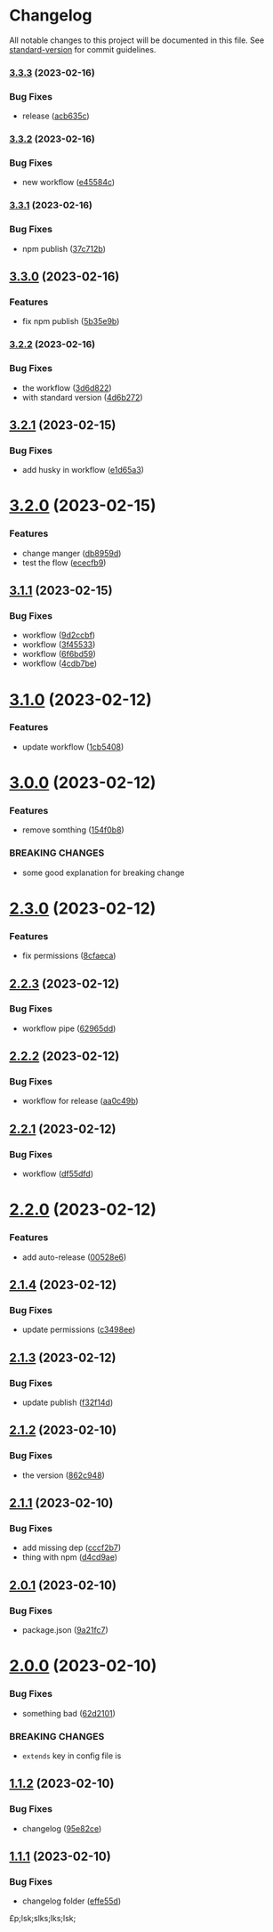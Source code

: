 # Changelog

All notable changes to this project will be documented in this file. See [standard-version](https://github.com/conventional-changelog/standard-version) for commit guidelines.

### [3.3.3](https://github.com/AlexMargk2112/sample_npm_library/compare/v3.3.2...v3.3.3) (2023-02-16)


### Bug Fixes

* release ([acb635c](https://github.com/AlexMargk2112/sample_npm_library/commit/acb635c163bd252f6ec9e9e726fdff29207a0f48))

### [3.3.2](https://github.com/AlexMargk2112/sample_npm_library/compare/v3.3.1...v3.3.2) (2023-02-16)


### Bug Fixes

* new workflow ([e45584c](https://github.com/AlexMargk2112/sample_npm_library/commit/e45584c9f45d5f98169873115ff1531152da8ab8))

### [3.3.1](https://github.com/AlexMargk2112/sample_npm_library/compare/v3.3.0...v3.3.1) (2023-02-16)


### Bug Fixes

* npm publish ([37c712b](https://github.com/AlexMargk2112/sample_npm_library/commit/37c712bcf066d1ad90b4b4a4345c604e4b1e32ce))

## [3.3.0](https://github.com/AlexMargk2112/sample_npm_library/compare/v3.2.2...v3.3.0) (2023-02-16)


### Features

* fix npm publish ([5b35e9b](https://github.com/AlexMargk2112/sample_npm_library/commit/5b35e9b417f60e1bfa07646aca97f1e0030e4c8c))

### [3.2.2](https://github.com/AlexMargk2112/sample_npm_library/compare/v3.2.1...v3.2.2) (2023-02-16)


### Bug Fixes

* the workflow ([3d6d822](https://github.com/AlexMargk2112/sample_npm_library/commit/3d6d8224b7552dad2ad9b13d5ce20cd23046b459))
* with standard version ([4d6b272](https://github.com/AlexMargk2112/sample_npm_library/commit/4d6b272bbc9234cb23755699c66c53ac979f3655))

## [3.2.1](https://github.com/AlexMargk2112/sample_npm_library/compare/v3.2.0...v3.2.1) (2023-02-15)


### Bug Fixes

* add husky in workflow ([e1d65a3](https://github.com/AlexMargk2112/sample_npm_library/commit/e1d65a3203e7746bd878c6a5740f01c95ba4c31e))

# [3.2.0](https://github.com/AlexMargk2112/sample_npm_library/compare/v3.1.1...v3.2.0) (2023-02-15)


### Features

* change manger ([db8959d](https://github.com/AlexMargk2112/sample_npm_library/commit/db8959dc560d853bd714a12349bd760dbd98ae4c))
* test the flow ([ececfb9](https://github.com/AlexMargk2112/sample_npm_library/commit/ececfb9113ebe140591004ffe211a0ce9ea9c26f))

## [3.1.1](https://github.com/AlexMargk2112/sample_npm_library/compare/v3.1.0...v3.1.1) (2023-02-15)


### Bug Fixes

* workflow ([9d2ccbf](https://github.com/AlexMargk2112/sample_npm_library/commit/9d2ccbf32a9e8960ac49ac19b9c23fa0c29fbcac))
* workflow ([3f45533](https://github.com/AlexMargk2112/sample_npm_library/commit/3f4553304526ac8d5c3aa6a001d104f0c26a0c50))
* workflow ([6f6bd59](https://github.com/AlexMargk2112/sample_npm_library/commit/6f6bd59f8c53f707ce8d93d3b8ab87ae63bed2f2))
* workflow ([4cdb7be](https://github.com/AlexMargk2112/sample_npm_library/commit/4cdb7be9dfc49185324cb5f6d23db2d491117541))

# [3.1.0](https://github.com/AlexMargk2112/sample_npm_library/compare/v3.0.0...v3.1.0) (2023-02-12)


### Features

* update workflow ([1cb5408](https://github.com/AlexMargk2112/sample_npm_library/commit/1cb540845b0b17cc34d861f47e534d5f0e746786))

# [3.0.0](https://github.com/AlexMargk2112/sample_npm_library/compare/v2.3.0...v3.0.0) (2023-02-12)


### Features

* remove somthing ([154f0b8](https://github.com/AlexMargk2112/sample_npm_library/commit/154f0b8d27455aaeb8594cc6b38b03a9d53a6111))


### BREAKING CHANGES

* some good explanation for breaking change

# [2.3.0](https://github.com/AlexMargk2112/sample_npm_library/compare/v2.2.3...v2.3.0) (2023-02-12)


### Features

* fix permissions ([8cfaeca](https://github.com/AlexMargk2112/sample_npm_library/commit/8cfaeca27eb77a5a31cd3b6370b4ab40420b66fc))

## [2.2.3](https://github.com/AlexMargk2112/sample_npm_library/compare/v2.2.2...v2.2.3) (2023-02-12)


### Bug Fixes

* workflow pipe ([62965dd](https://github.com/AlexMargk2112/sample_npm_library/commit/62965dddc1100f9744de9260c83b7c3d83a09381))

## [2.2.2](https://github.com/AlexMargk2112/sample_npm_library/compare/v2.2.1...v2.2.2) (2023-02-12)


### Bug Fixes

* workflow for release ([aa0c49b](https://github.com/AlexMargk2112/sample_npm_library/commit/aa0c49b2b0cc1a3adf7d012d1d9961c8dc5a43ba))

## [2.2.1](https://github.com/AlexMargk2112/sample_npm_library/compare/v2.2.0...v2.2.1) (2023-02-12)


### Bug Fixes

* workflow ([df55dfd](https://github.com/AlexMargk2112/sample_npm_library/commit/df55dfdcbdd83f14d3bb73e8fd1664f7f0a88914))

# [2.2.0](https://github.com/AlexMargk2112/sample_npm_library/compare/v2.1.4...v2.2.0) (2023-02-12)


### Features

* add auto-release ([00528e6](https://github.com/AlexMargk2112/sample_npm_library/commit/00528e685ccb1b84add0753878d8e6f3b7c0e6c0))

## [2.1.4](https://github.com/AlexMargk2112/sample_npm_library/compare/v2.1.3...v2.1.4) (2023-02-12)


### Bug Fixes

* update permissions ([c3498ee](https://github.com/AlexMargk2112/sample_npm_library/commit/c3498ee4ab3b8ed387dda9789abdc61aaa7e2bb4))

## [2.1.3](https://github.com/AlexMargk2112/sample_npm_library/compare/v2.1.2...v2.1.3) (2023-02-12)


### Bug Fixes

* update publish ([f32f14d](https://github.com/AlexMargk2112/sample_npm_library/commit/f32f14d43401bd48f7a1c716fdd07af81a6d32c1))

## [2.1.2](https://github.com/AlexMargk2112/sample_npm_library/compare/v2.1.1...v2.1.2) (2023-02-10)


### Bug Fixes

* the version ([862c948](https://github.com/AlexMargk2112/sample_npm_library/commit/862c948f8d05a9f434ea927e8e37269ba142fcae))

## [2.1.1](https://github.com/AlexMargk2112/sample_npm_library/compare/v2.1.0...v2.1.1) (2023-02-10)


### Bug Fixes

* add missing dep ([cccf2b7](https://github.com/AlexMargk2112/sample_npm_library/commit/cccf2b7293c95ecd809ebc240c55257b90b40ab2))
* thing with npm ([d4cd9ae](https://github.com/AlexMargk2112/sample_npm_library/commit/d4cd9aed93e699b631c133f22de87b75dc8a7adc))

## [2.0.1](https://github.com/AlexMargk2112/sample_npm_library/compare/v2.0.0...v2.0.1) (2023-02-10)


### Bug Fixes

* package.json ([9a21fc7](https://github.com/AlexMargk2112/sample_npm_library/commit/9a21fc7a6b6cda60fce948d2533b9d10f93d981c))

# [2.0.0](https://github.com/AlexMargk2112/sample_npm_library/compare/v1.1.2...v2.0.0) (2023-02-10)


### Bug Fixes

* something bad ([62d2101](https://github.com/AlexMargk2112/sample_npm_library/commit/62d210196a3f51fbc15b04a0482765be94250105))


### BREAKING CHANGES

* `extends` key in config file is

## [1.1.2](https://github.com/AlexMargk2112/sample_npm_library/compare/v1.1.1...v1.1.2) (2023-02-10)


### Bug Fixes

* changelog ([95e82ce](https://github.com/AlexMargk2112/sample_npm_library/commit/95e82ce1e82a8ba32f3384c611fae2e2efc3aa83))

## [1.1.1](https://github.com/AlexMargk2112/sample_npm_library/compare/v1.1.0...v1.1.1) (2023-02-10)


### Bug Fixes

* changelog folder ([effe55d](https://github.com/AlexMargk2112/sample_npm_library/commit/effe55dead9ca65d56c8ce927a4351a3bb116480))

£p;lsk;slks;lks;lsk;
